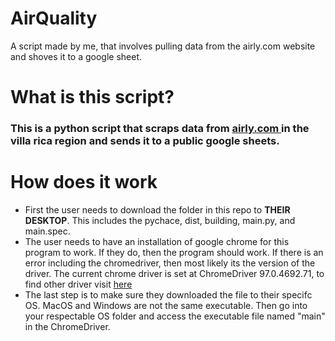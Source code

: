 # AirQuality
A script made by me, that involves pulling data from the airly.com website and shoves it to a google sheet. 


<h1> What is this script? </h1> 
<h3> This is a python script that scraps data from <a href="https://airly.org/map/en/#33.89255,-84.835544,i90171"> airly.com </a> in the villa rica region and sends it to a public google sheets. </h3>

<h1> How does it work </h1>
<ul> 
  <li> First the user needs to download the folder in this repo to <strong> THEIR DESKTOP</strong>. This includes the pychace, dist, building, main.py, and main.spec. </li> 
  <li> The user needs to have an installation of google chrome for this program to work. If they do, then the program should work. If there is an error including the chromedriver, then most likely its the version of the driver. The current chrome driver is set at ChromeDriver 97.0.4692.71, to find other driver visit <a href="https://chromedriver.chromium.org/downloads"> here </a> </li>
  <li> The last step is to make sure they downloaded the file to their specifc OS. MacOS and Windows are not the same executable. Then go into your respectable OS folder and access the executable file named "main" in the ChromeDriver.</li> 
</ul> 
